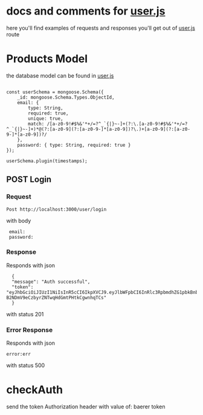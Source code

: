 # docs and comments for [user.js](user.js)

here you'll find examples of requests and responses you'll get out of [user.js](user.js) route


# Products Model
the database model can be found in [user.js](https://github.com/omarfrt/store-api/blob/master/api/models/user.js)

```

const userSchema = mongoose.Schema({
    _id: mongoose.Schema.Types.ObjectId,
    email: {
        type: String,
        required: true,
        unique: true,
        match: /[a-z0-9!#$%&'*+/=?^_`{|}~-]+(?:\.[a-z0-9!#$%&'*+/=?^_`{|}~-]+)*@(?:[a-z0-9](?:[a-z0-9-]*[a-z0-9])?\.)+[a-z0-9](?:[a-z0-9-]*[a-z0-9])?/
    },
    password: { type: String, required: true }
});

userSchema.plugin(timestamps);
```

## POST Login

### Request

```
Post http://localhost:3000/user/login
```

  with body 

```
 email:
 password:
```
### Response

  Responds with json
  
  ```
    {
    "message": "Auth successful",
    "token": "eyJhbGciOiJIUzI1NiIsInR5cCI6IkpXVCJ9.eyJlbWFpbCI6InRlc3RpbmdhZG1pbkBnbWFpbC5jb20iLCJ1c2VySWQiOiI1ZGFkYjczNTE5OTY0OTE3YjRhYTZjNGEiLCJpYXQiOjE1NzE2NjU3MzEsImV4cCI6MTU3MTY2OTMzMX0.HgmWrr-B2NDmV9eCzbyrZNTwqHdGmtPHtkCgwnhqTCs"
    }
  ```
  with status 201
  
### Error Response

  Responds with json
  
  ```
  error:err
  ```
  with status 500
  
# checkAuth
send the token Authorization header with value of: baerer token

